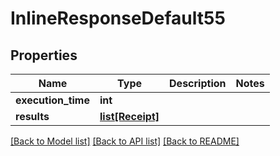 # InlineResponseDefault55

## Properties
Name | Type | Description | Notes
------------ | ------------- | ------------- | -------------
**execution_time** | **int** |  | 
**results** | [**list[Receipt]**](Receipt.md) |  | 

[[Back to Model list]](../README.md#documentation-for-models) [[Back to API list]](../README.md#documentation-for-api-endpoints) [[Back to README]](../README.md)

